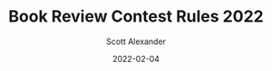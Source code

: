 ---
layout: podcast
title: "Book Review Contest Rules 2022"
author: Scott Alexander
description: https://astralcodexten.substack.com/p/book-review-contest-rules-2022
date: 2022-02-04
length: 608754
duration: 152
guid: book-review-contest-rules-2022
---